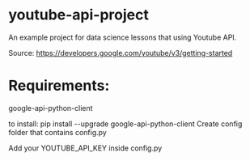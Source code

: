 # youtube-api-project
An example project for data science lessons that using Youtube API.

Source: https://developers.google.com/youtube/v3/getting-started

# Requirements:

google-api-python-client

to install: pip install --upgrade google-api-python-client
Create config folder that contains config.py

Add your YOUTUBE_API_KEY inside config.py
